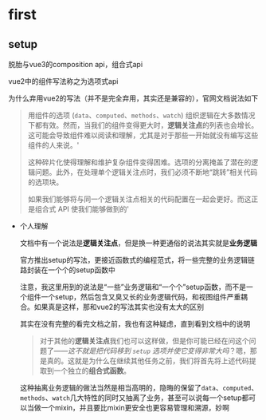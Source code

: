 # first

## setup

脱胎与vue3的composition api，组合式api

vue2中的组件写法称之为选项式api

为什么弃用vue2的写法（并不是完全弃用，其实还是兼容的），官网文档说法如下

> 用组件的选项 (`data`、`computed`、`methods`、`watch`) 组织逻辑在大多数情况下都有效。然而，当我们的组件变得更大时，**逻辑关注点**的列表也会增长。这可能会导致组件难以阅读和理解，尤其是对于那些一开始就没有编写这些组件的人来说。'
>
> 这种碎片化使得理解和维护复杂组件变得困难。选项的分离掩盖了潜在的逻辑问题。此外，在处理单个逻辑关注点时，我们必须不断地“跳转”相关代码的选项块。
>
> 如果我们能够将与同一个逻辑关注点相关的代码配置在一起会更好。而这正是组合式 API 使我们能够做到的'

- 个人理解

  文档中有一个说法是**逻辑关注点**，但是换一种更通俗的说法其实就是**业务逻辑**

  官方推出setup的写法，更接近函数式的编程范式，将一些完整的业务逻辑链路封装在一个个的setup函数中

  注意，我这里用到的说法是“一些”业务逻辑和“一个个”setup函数，而不是一个组件一个setup，然后包含又臭又长的业务逻辑代码，和视图组件严重耦合。如果真是这样，那和vue2的写法其实也没有太大的区别

  其实在没有完整的看完文档之前，我也有这种疑虑，直到看到文档中的说明

  > 对于其他的**逻辑关注点**我们也可以这样做，但是你可能已经在问这个问题了——*这不就是把代码移到 `setup` 选项并使它变得非常大吗*？嗯，那是真的。这就是为什么在继续其他任务之前，我们将首先将上述代码提取到一个独立的**组合式函数**。

  这种抽离业务逻辑的做法当然是相当高明的，隐晦的保留了`data`、`computed`、`methods`、`watch`几大特性的同时又抽离了业务，甚至可以说每一个setup都可以当做一个mixin，并且要比mixin更安全也更容易管理和溯源，妙啊

